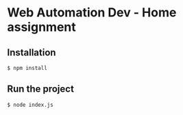 # Web Automation Dev - Home assignment
## Installation
```shell
$ npm install
```
## Run the project
```shell
$ node index.js
```




